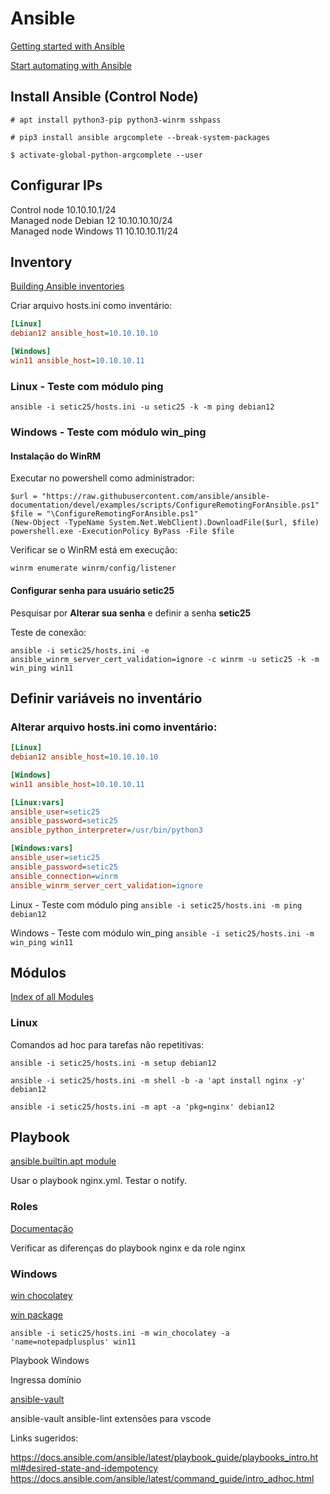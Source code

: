 # Ansible

[Getting started with Ansible](https://docs.ansible.com/ansible/latest/getting_started/index.html#getting-started-with-ansible)

[Start automating with Ansible](https://docs.ansible.com/ansible/latest/getting_started/get_started_ansible.html#start-automating-with-ansible)

## Install Ansible (Control Node)

`# apt install python3-pip python3-winrm sshpass`

`# pip3 install ansible argcomplete --break-system-packages`

`$ activate-global-python-argcomplete --user`

## Configurar IPs

Control node                10.10.10.1/24  
Managed node Debian 12      10.10.10.10/24  
Managed node Windows 11     10.10.10.11/24  

## Inventory

[Building Ansible inventories](https://docs.ansible.com/ansible/latest/inventory_guide/index.html)


Criar arquivo hosts.ini como inventário:
``` ini
[Linux]  
debian12 ansible_host=10.10.10.10

[Windows]  
win11 ansible_host=10.10.10.11
```
### Linux - Teste com módulo ping
`ansible -i setic25/hosts.ini -u setic25 -k -m ping debian12`

### Windows - Teste com módulo win_ping

#### Instalação do WinRM

Executar no powershell como administrador:
``` pwsh
$url = "https://raw.githubusercontent.com/ansible/ansible-documentation/devel/examples/scripts/ConfigureRemotingForAnsible.ps1"  
$file = "\ConfigureRemotingForAnsible.ps1"  
(New-Object -TypeName System.Net.WebClient).DownloadFile($url, $file)  
powershell.exe -ExecutionPolicy ByPass -File $file  
```
Verificar se o WinRM está em execução:

`winrm enumerate winrm/config/listener`

#### Configurar senha para usuário setic25

Pesquisar por <strong>Alterar sua senha</strong> e definir a senha <strong>setic25</strong>

Teste de conexão:

`ansible -i setic25/hosts.ini -e ansible_winrm_server_cert_validation=ignore -c winrm -u setic25 -k -m win_ping win11`

## Definir variáveis no inventário

### Alterar arquivo hosts.ini como inventário:
``` ini
[Linux]  
debian12 ansible_host=10.10.10.10

[Windows]  
win11 ansible_host=10.10.10.11

[Linux:vars]  
ansible_user=setic25  
ansible_password=setic25  
ansible_python_interpreter=/usr/bin/python3  

[Windows:vars]  
ansible_user=setic25  
ansible_password=setic25  
ansible_connection=winrm  
ansible_winrm_server_cert_validation=ignore  
```

Linux - Teste com módulo ping
`ansible -i setic25/hosts.ini -m ping debian12`

Windows - Teste com módulo win_ping
`ansible -i setic25/hosts.ini -m win_ping win11`


## Módulos

[Index of all Modules](https://docs.ansible.com/ansible/latest/collections/index_module.html)

### Linux

Comandos ad hoc para tarefas não repetitivas:

`ansible -i setic25/hosts.ini -m setup debian12`

`ansible -i setic25/hosts.ini -m shell -b -a 'apt install nginx -y' debian12`

`ansible -i setic25/hosts.ini -m apt -a 'pkg=nginx' debian12`

## Playbook

[ansible.builtin.apt module](https://docs.ansible.com/ansible/latest/collections/ansible/builtin/apt_module.html#ansible-collections-ansible-builtin-apt-module)

Usar o playbook nginx.yml. Testar o notify.

### Roles

[Documentação](https://docs.ansible.com/ansible/latest/playbook_guide/playbooks_reuse_roles.html#roles)

Verificar as diferenças do playbook nginx e da role nginx

### Windows

[win chocolatey](https://docs.ansible.com/ansible/latest/collections/chocolatey/chocolatey/win_chocolatey_module.html#chocolatey-chocolatey-win-chocolatey-module-manage-packages-using-chocolatey)

[win package](https://docs.ansible.com/ansible/latest/collections/ansible/windows/win_package_module.html#ansible-windows-win-package-module-installs-uninstalls-an-installable-package)

`ansible -i setic25/hosts.ini -m win_chocolatey -a 'name=notepadplusplus' win11`


Playbook Windows

Ingressa domínio



[ansible-vault](https://docs.ansible.com/ansible/latest/vault_guide/index.html#protecting-sensitive-data-with-ansible-vault)

ansible-vault
ansible-lint
extensões para vscode


Links sugeridos:

https://docs.ansible.com/ansible/latest/playbook_guide/playbooks_intro.html#desired-state-and-idempotency
https://docs.ansible.com/ansible/latest/command_guide/intro_adhoc.html
